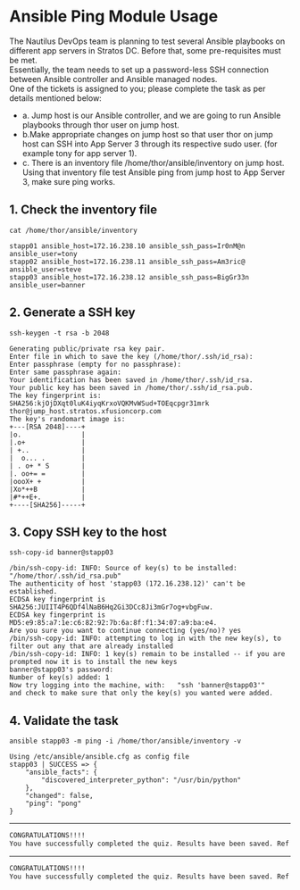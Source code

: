 # Ansible Ping Module Usage

The Nautilus DevOps team is planning to test several Ansible playbooks on different app servers in Stratos DC. Before that, some pre-requisites must be met.  
Essentially, the team needs to set up a password-less SSH connection between Ansible controller and Ansible managed nodes.  
One of the tickets is assigned to you; please complete the task as per details mentioned below:  
- a. Jump host is our Ansible controller, and we are going to run Ansible playbooks through thor user on jump host.  
- b.Make appropriate changes on jump host so that user thor on jump host can SSH into App Server 3 through its respective sudo user. (for example tony for app server 1).  
- c. There is an inventory file /home/thor/ansible/inventory on jump host. Using that inventory file test Ansible ping from jump host to App Server 3, make sure ping works.  


## 1.  Check the inventory file
`cat /home/thor/ansible/inventory`  
```console
stapp01 ansible_host=172.16.238.10 ansible_ssh_pass=Ir0nM@n ansible_user=tony
stapp02 ansible_host=172.16.238.11 ansible_ssh_pass=Am3ric@ ansible_user=steve
stapp03 ansible_host=172.16.238.12 ansible_ssh_pass=BigGr33n ansible_user=banner
```


## 2. Generate a SSH key
`ssh-keygen -t rsa -b 2048`  
```console
Generating public/private rsa key pair.
Enter file in which to save the key (/home/thor/.ssh/id_rsa): 
Enter passphrase (empty for no passphrase): 
Enter same passphrase again: 
Your identification has been saved in /home/thor/.ssh/id_rsa.
Your public key has been saved in /home/thor/.ssh/id_rsa.pub.
The key fingerprint is:
SHA256:kjOjDXqt0luK4iyqKrxoVQKMvWSud+TOEqcpgr31mrk thor@jump_host.stratos.xfusioncorp.com
The key's randomart image is:
+---[RSA 2048]----+
|o.               |
|.o+              |
| +..             |
|  o... .         |
| . o+ * S        |
|. oo+= =         |
|oooX+ +          |
|Xo*++B           |
|#*++E+.          |
+----[SHA256]-----+
```


## 3. Copy SSH key to the host
`ssh-copy-id banner@stapp03`  
```console
/bin/ssh-copy-id: INFO: Source of key(s) to be installed: "/home/thor/.ssh/id_rsa.pub"
The authenticity of host 'stapp03 (172.16.238.12)' can't be established.
ECDSA key fingerprint is SHA256:JUIIT4P6QDf4lNaB6Hq2Gi3DCc8Ji3mGr7og+vbgFuw.
ECDSA key fingerprint is MD5:e9:85:a7:1e:c6:82:92:7b:6a:8f:f1:34:07:a9:ba:e4.
Are you sure you want to continue connecting (yes/no)? yes
/bin/ssh-copy-id: INFO: attempting to log in with the new key(s), to filter out any that are already installed
/bin/ssh-copy-id: INFO: 1 key(s) remain to be installed -- if you are prompted now it is to install the new keys
banner@stapp03's password: 
Number of key(s) added: 1
Now try logging into the machine, with:   "ssh 'banner@stapp03'"
and check to make sure that only the key(s) you wanted were added.
```


## 4. Validate the task
`ansible stapp03 -m ping -i /home/thor/ansible/inventory -v`  
```console
Using /etc/ansible/ansible.cfg as config file
stapp03 | SUCCESS => {
    "ansible_facts": {
        "discovered_interpreter_python": "/usr/bin/python"
    }, 
    "changed": false, 
    "ping": "pong"
}
```


---


```bash
CONGRATULATIONS!!!!
You have successfully completed the quiz. Results have been saved. Ref ID:6311020c7feb7f3feb68a1d1
```

---
```bash
CONGRATULATIONS!!!!
You have successfully completed the quiz. Results have been saved. Ref ID:6368f45006e401382abb5a60
```
